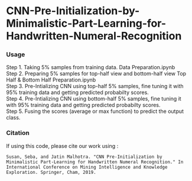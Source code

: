 # CNN-Pre-Initialization-by-Minimalistic-Part-Learning-for-Handwritten-Numeral-Recognition

### Usage

Step 1. Taking 5% samples from training data.
Data Preparation.ipynb  
Step 2. Preparing 5% samples for top-half view and bottom-half view
Top Half & Bottom Half Preparation.ipynb   
Step 3. Pre-Intializing CNN using top-half 5% samples, fine tuning it with 95% training data and getting predicted probabilty scores.   
Step 4. Pre-Intializing CNN using bottom-half 5% samples, fine tuning it with 95% training data and getting predicted probabilty scores.   
Step 5. Fusing the scores (average or max function) to predict the output class.   

### Citation

If using this code, please cite our work using :

	Susan, Seba, and Jatin Malhotra. "CNN Pre-Initialization by Minimalistic Part-Learning for Handwritten Numeral Recognition." In International Conference on Mining Intelligence and Knowledge Exploration. Springer, Cham, 2019.
